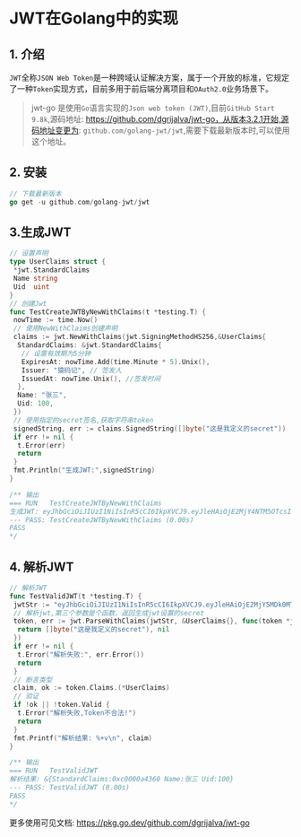# JWT在Golang中的实现

## 1. 介绍

`JWT`全称`JSON Web Token`是一种跨域认证解决方案，属于一个开放的标准，它规定了一种`Token`实现方式，目前多用于前后端分离项目和`OAuth2.0`业务场景下。

> jwt-go 是使用`Go`语言实现的`Json web token (JWT)`,目前`GitHub Start 9.8k`,源码地址: https://github.com/dgrijalva/jwt-go，从版本3.2.1开始,源码地址变更为: `github.com/golang-jwt/jwt`,需要下载最新版本时,可以使用这个地址。

## 2. 安装

```go
// 下载最新版本
go get -u github.com/golang-jwt/jwt
```

## 3.生成JWT

```go
// 设置声明
type UserClaims struct {
 *jwt.StandardClaims
 Name string
 Uid  uint
}
// 创建Jwt
func TestCreateJWTByNewWithClaims(t *testing.T) {
 nowTime := time.Now()
 // 使用NewWithClaims创建声明
 claims := jwt.NewWithClaims(jwt.SigningMethodHS256,&UserClaims{
  StandardClaims: &jwt.StandardClaims{
   // 设置有效期为5分钟
   ExpiresAt: nowTime.Add(time.Minute * 5).Unix(),
   Issuer: "猿码记", // 签发人
   IssuedAt: nowTime.Unix(), //签发时间
  },
  Name: "张三",
  Uid: 100,
 })
 // 使用指定的secret签名,获取字符串token
 signedString, err := claims.SignedString([]byte("这是我定义的secret"))
 if err != nil {
  t.Error(err)
  return
 }
 fmt.Println("生成JWT:",signedString)
}

/** 输出
=== RUN   TestCreateJWTByNewWithClaims
生成JWT: eyJhbGciOiJIUzI1NiIsInR5cCI6IkpXVCJ9.eyJleHAiOjE2MjY4NTM5OTcsImlhdCI6MTYyNjg1MzY5NywiaXNzIjoi54y_56CB6K6wIiwiTmFtZSI6IuW8oOS4iSIsIlVpZCI6MTAwfQ.GFu9ixPIMFauXUgu3GC35UD7ZuXLDN4l9M_8-k3yseE
--- PASS: TestCreateJWTByNewWithClaims (0.00s)
PASS
*/
```

## 4. 解析JWT

```go
// 解析JWT
func TestValidJWT(t *testing.T) {
 jwtStr := "eyJhbGciOiJIUzI1NiIsInR5cCI6IkpXVCJ9.eyJleHAiOjE2MjY5MDk0MTYsImlhdCI6MTYyNjg1NTQxNiwiaXNzIjoi54y_56CB6K6wIiwiTmFtZSI6IuW8oOS4iSIsIlVpZCI6MTAwfQ.NG0qvleaLBVLrpOr89Z83c4EaYaVFbCnqY4POdIMuks"
 // 解析jwt,第三个参数是个函数，返回生成jwt设置的secret
 token, err := jwt.ParseWithClaims(jwtStr, &UserClaims{}, func(token *jwt.Token) (interface{}, error) {
  return []byte("这是我定义的secret"), nil
 })
 if err != nil {
  t.Error("解析失败:", err.Error())
  return
 }
 // 断言类型
 claim, ok := token.Claims.(*UserClaims)
 // 验证
 if !ok || !token.Valid {
  t.Error("解析失败,Token不合法!")
  return
 }
 fmt.Printf("解析结果: %+v\n", claim)
}

/** 输出
=== RUN   TestValidJWT
解析结果: &{StandardClaims:0xc0000a4360 Name:张三 Uid:100}
--- PASS: TestValidJWT (0.00s)
PASS
*/
```

更多使用可见文档: https://pkg.go.dev/github.com/dgrijalva/jwt-go